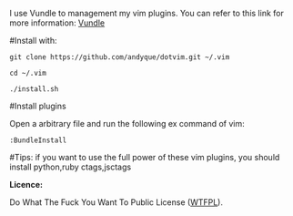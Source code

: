 I use Vundle to management my vim plugins. You can refer to this link for more information: [Vundle]( https://github.com/gmarik/vundle )

#Install with:

    git clone https://github.com/andyque/dotvim.git ~/.vim

    cd ~/.vim

    ./install.sh
    
#Install plugins

Open a arbitrary file and run the following ex command of vim:

    :BundleInstall

#Tips:
    if you want to use the full power of these vim plugins, you should install python,ruby ctags,jsctags


**Licence:**

Do What The Fuck You Want To Public License ([WTFPL](http://www.wtfpl.net/)).
